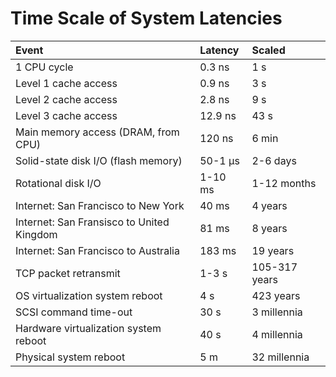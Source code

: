 # Time Scale of System Latencies

| Event                                     | Latency  | Scaled            |
| :---------------------------------------- | :------- | :---------------- |
| 1 CPU cycle                               |   0.3 ns |       1 s         |
| Level 1 cache access                      |   0.9 ns |       3 s         |
| Level 2 cache access                      |   2.8 ns |       9 s         |
| Level 3 cache access                      |  12.9 ns |      43 s         |
| Main memory access (DRAM, from CPU)       |   120 ns |       6 min       |
| Solid-state disk I/O (flash memory)       |  50-1 µs |     2-6 days      |
| Rotational disk I/O                       |  1-10 ms |    1-12 months    |
| Internet: San Francisco to New York       |    40 ms |       4 years     |
| Internet: San Fransisco to United Kingdom |    81 ms |       8 years     |
| Internet: San Francisco to Australia      |   183 ms |      19 years     |
| TCP packet retransmit                     |   1-3 s  | 105-317 years     |
| OS virtualization system reboot           |     4 s  |     423 years     |
| SCSI command time-out                     |    30 s  |       3 millennia |
| Hardware virtualization system reboot     |    40 s  |       4 millennia |
| Physical system reboot                    |     5 m  |      32 millennia |

